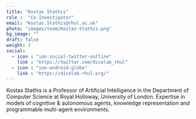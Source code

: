 ```yaml
---
title: "Kostas Stathis"
role :  "Co-Investigator"
email: "Kostas.Stathis@rhul.ac.uk"
photo: "images/team/Kostas-Stathis.png"
bg_image: ""
draft: false
weight: 2
social:
  - icon : "ion-social-twitter-outline"
    link : "https://twitter.com/dicelab_rhul"
  - icon : "ion-android-globe"
    link : "https://dicelab-rhul.org/"
---
```


Kostas Stathis is a Professor of Artificial Intelligence in the Department of Computer Science at Royal Holloway, University of London. Expertise in models of cognitive & autonomous agents, knowledge representation and programmable multi-agent environments.
